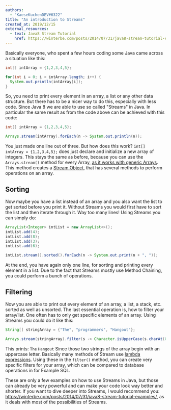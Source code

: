 ```yaml
---
authors:
  - "KaeseKuchenDEV#6322"
title: "An introduction to Streams"
created_at: 2019/12/15
external_resources:
  - text: Java8 Stream Tutorial
    href: https://winterbe.com/posts/2014/07/31/java8-stream-tutorial-examples/
---
```


Basically everyone, who spent a few hours coding some Java came across a situation like this:

```java
int[] intArray = {1,2,3,4,5};

for(int i = 0; i < intArray.length; i++) {
  System.out.println(intArray[i]);
}
```

So, you need to print every element in an array, a list or any other data structure. But there has to be a nicer way to do this, especially with less code. Since Java 8 we are able to use so called "Streams" in Java. In particular the same result as from the code above can be achieved with this code:

```java
int[] intArray = {1,2,3,4,5};

Arrays.stream(intArray).forEach(n -> System.out.println(n));
```

You just made one line out of three. But how does this work? `int[] intArray = {1,2,3,4,5};` does just declare and initialize a new array of integers. This stays the same as before, because you can use the `Arrays.stream()` method for every Array, [as it works with generic Arrays](https://www.mkyong.com/java8/java-how-to-convert-array-to-stream/). This method creates a [Stream Object](https://docs.oracle.com/javase/8/docs/api/java/util/stream/Stream.html), that has several methods to perform operations on an array.

## Sorting

Now maybe you have a list instead of an array and you also want the list to get sorted before you print it. Without Streams you would first have to sort the list and then iterate through it. Way too many lines! Using Streams you can simply do:

```java
ArrayList<Integer> intList = new ArrayList<>();
intList.add(4);
intList.add(8);
intList.add(3);
intList.add(6);

intList.stream().sorted().forEach(n -> System.out.print(n + ", "));
```

At the end, you have again only one line, for sorting and printing every element in a list. Due to the fact that Streams mostly use Method Chaining, you could perform a bunch of operations.

## Filtering

Now you are able to print out every element of an array, a list, a stack, etc. sorted as well as unsorted. The last essential operation is, how to filter your array/list. One often has to only get specific elements of an array. Using Streams you could do it like this:

```java
String[] stringArray = {"The", "programmers", "Hangout"};

Arrays.stream(stringArray).filter(s -> Character.isUpperCase(s.charAt(0))).forEach(n -> System.out.println(n));
```

This prints:
`The`
`Hangout`
Since those two strings of the array begin with an uppercase letter.
Basically many methods of Stream use [lambda expressions](https://www.geeksforgeeks.org/lambda-expressions-java-8/). Using these in the `filter()` method, you can create very specific filters for your array, which can be compared to database operations in for Example SQL.

These are only a few examples on how to use Streams in Java, but those can already be very powerful and can make your code look way better and shorter. If you want to dive deeper into Streams, I would recommend you: https://winterbe.com/posts/2014/07/31/java8-stream-tutorial-examples/, as it deals with most of the possibilities of Streams.
